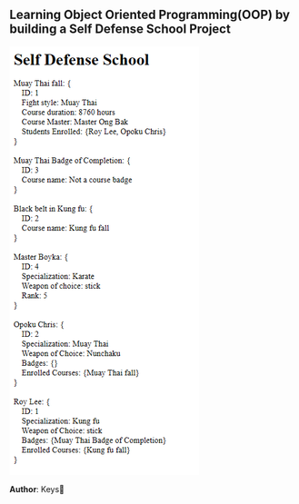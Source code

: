 ## Learning Object Oriented Programming(OOP) by building a Self Defense School Project
![Screenshot](screenshots/chrome_Op89hrnuJn.png)

**Author**: Keys🚀